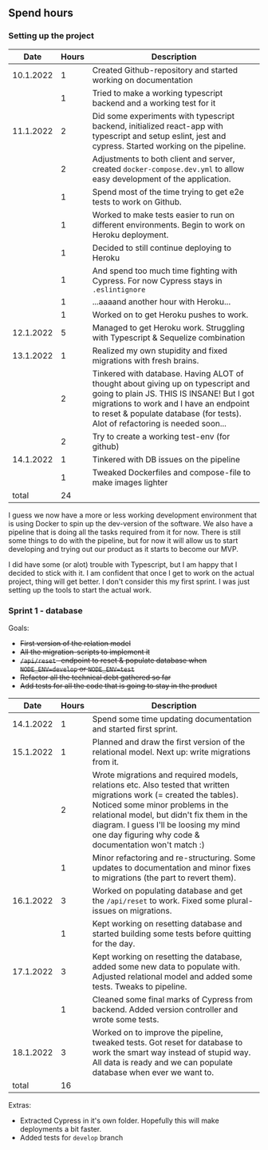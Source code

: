 ## Spend hours

### Setting up the project

| Date | Hours | Description |
|------|-------|-------------|
| 10.1.2022 | 1 | Created Github-repository and started working on documentation |
|      | 1 | Tried to make a working typescript backend and a working test for it |
| 11.1.2022 | 2 | Did some experiments with typescript backend, initialized react-app with typescript and setup eslint, jest and cypress. Started working on the pipeline. |
|           | 2 | Adjustments to both client and server, created `docker-compose.dev.yml` to allow easy development of the application. |
|           | 1 | Spend most of the time trying to get e2e tests to work on Github. |
|           | 1 | Worked to make tests easier to run on different environments. Begin to work on Heroku deployment. |
|           | 1 | Decided to still continue deploying to Heroku |
|           | 1 | And spend too much time fighting with Cypress. For now Cypress stays in `.eslintignore` |
|           | 1 | ...aaaand another hour with Heroku... |
|           | 1 | Worked on to get Heroku pushes to work. |
| 12.1.2022 | 5 | Managed to get Heroku work. Struggling with Typescript & Sequelize combination | 
| 13.1.2022 | 1 | Realized my own stupidity and fixed migrations with fresh brains. |
|           | 2 | Tinkered with database. Having ALOT of thought about giving up on typescript and going to plain JS. THIS IS INSANE! But I got migrations to work and I have an endpoint to reset & populate database (for tests). Alot of refactoring is needed soon... |
|           | 2 | Try to create a working test-env (for github) |
| 14.1.2022 | 1 | Tinkered with DB issues on the pipeline | 
|           | 1 | Tweaked Dockerfiles and compose-file to make images lighter |
| total    |24 | |

I guess we now have a more or less working development environment that is using Docker to spin up the dev-version of the software. We also have a pipeline that is doing all the tasks required from it for now. There is still some things to do with the pipeline, but for now it will allow us to start developing and trying out our product as it starts to become our MVP. 

I did have some (or alot) trouble with Typescript, but I am happy that I decided to stick with it. I am confident that once I get to work on the actual project, thing will get better. I don't consider this my first sprint. I was just setting up the tools to start the actual work. 

### Sprint 1 - database

Goals:
- ~~First version of the relation model~~
- ~~All the migration-scripts to implement it~~
- ~~`/api/reset` -endpoint to reset & populate database when `NODE_ENV=develop` or `NODE_ENV=test`~~
- ~~Refactor all the technical debt gathered so far~~
- ~~Add tests for all the code that is going to stay in the product~~

| Date | Hours | Description |
|------|-------|-------------|
| 14.1.2022 | 1 | Spend some time updating documentation and started first sprint. |
| 15.1.2022 | 1 | Planned and draw the first version of the relational model. Next up: write migrations from it. | 
|           | 2 | Wrote migrations and required models, relations etc. Also tested that written migrations work (= created the tables). Noticed some minor problems in the relational model, but didn't fix them in the diagram. I guess I'll be loosing my mind one day figuring why code & documentation won't match :) |
|           | 1 | Minor refactoring and re-structuring. Some updates to documentation and minor fixes to migrations (the part to revert them). |
| 16.1.2022 | 3 | Worked on populating database and get the `/api/reset` to work. Fixed some plural-issues on migrations. | 
|           | 1 | Kept working on resetting database and started building some tests before quitting for the day. |
| 17.1.2022 | 3 | Kept working on resetting the database, added some new data to populate with. Adjusted relational model and added some tests. Tweaks to pipeline. |
|           | 1 | Cleaned some final marks of Cypress from backend. Added version controller and wrote some tests. | 
| 18.1.2022 | 3 | Worked on to improve the pipeline, tweaked tests. Got reset for database to work the smart way instead of stupid way. All data is ready and we can populate database when ever we want to. | 
| total    | 16 | |

Extras:
- Extracted Cypress in it's own folder. Hopefully this will make deployments a bit faster. 
- Added tests for `develop` branch
